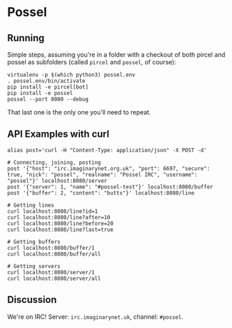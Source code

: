 # Possel

## Running
Simple steps, assuming you're in a folder with a checkout of both pircel and possel as subfolders (called `pircel` and
`possel`, of course):

    virtualenv -p $(which python3) possel.env
    . possel.env/bin/activate
    pip install -e pircel[bot]
    pip install -e possel
    possel --port 8080 --debug

That last one is the only one you'll need to repeat.

## API Examples with curl

    alias post='curl -H "Content-Type: application/json" -X POST -d'

    # Connecting, joining, posting
    post '{"host": "irc.imaginarynet.org.uk", "port": 6697, "secure": true, "nick": "possel", "realname": "Possel IRC", "username": "possel"}' localhost:8080/server
    post '{"server": 1, "name": "#possel-test"}' localhost:8080/buffer
    post '{"buffer": 2, "content": "butts"}' localhost:8080/line

    # Getting lines
    curl localhost:8080/line?id=1
    curl localhost:8080/line?after=10
    curl localhost:8080/line?before=20
    curl localhost:8080/line?last=true

    # Getting buffers
    curl localhost:8080/buffer/1
    curl localhost:8080/buffer/all

    # Getting servers
    curl localhost:8080/server/1
    curl localhost:8080/server/all

## Discussion

We're on IRC! Server: `irc.imaginarynet.uk`, channel: `#possel`.

